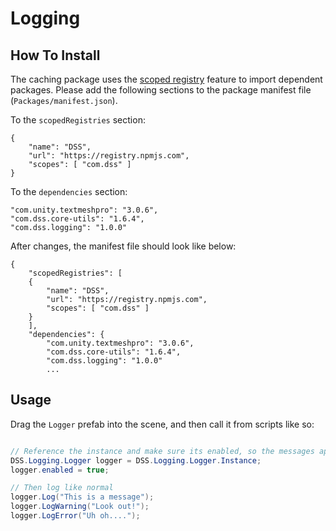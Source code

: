 # Logging

## How To Install

The caching package uses the [scoped registry](https://docs.unity3d.com/Manual/upm-scoped.html) feature to import
dependent packages. Please add the following sections to the package manifest
file (`Packages/manifest.json`).

To the `scopedRegistries` section:

```
{
    "name": "DSS",
    "url": "https://registry.npmjs.com",
    "scopes": [ "com.dss" ]
}
```

To the `dependencies` section:

```
"com.unity.textmeshpro": "3.0.6",
"com.dss.core-utils": "1.6.4",
"com.dss.logging": "1.0.0"
```

After changes, the manifest file should look like below:

```
{
    "scopedRegistries": [
    {
        "name": "DSS",
        "url": "https://registry.npmjs.com",
        "scopes": [ "com.dss" ]
    }
    ],
    "dependencies": {
        "com.unity.textmeshpro": "3.0.6",
        "com.dss.core-utils": "1.6.4",
        "com.dss.logging": "1.0.0"
        ...
```

## Usage

Drag the `Logger` prefab into the scene, and then call it from scripts like so:

```csharp

// Reference the instance and make sure its enabled, so the messages appear on the screen
DSS.Logging.Logger logger = DSS.Logging.Logger.Instance;
logger.enabled = true;

// Then log like normal
logger.Log("This is a message");
logger.LogWarning("Look out!");
logger.LogError("Uh oh....");
````